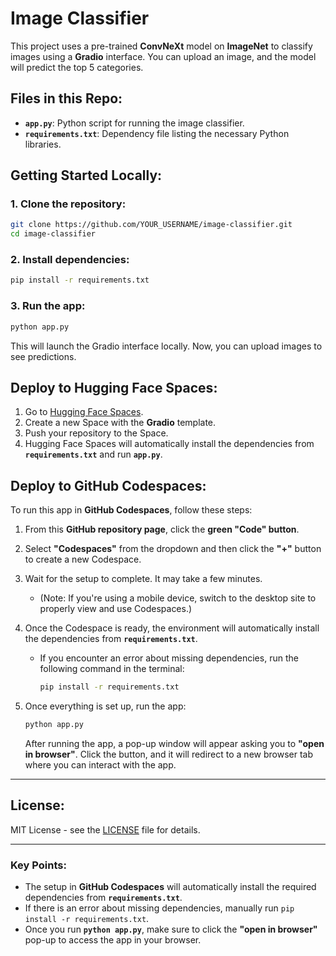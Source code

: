 # **Image Classifier**  
This project uses a pre-trained **ConvNeXt** model on **ImageNet** to classify images using a **Gradio** interface. You can upload an image, and the model will predict the top 5 categories.

## **Files in this Repo**:
- **`app.py`**: Python script for running the image classifier.
- **`requirements.txt`**: Dependency file listing the necessary Python libraries.

## **Getting Started Locally**:

### **1. Clone the repository**:
```bash
git clone https://github.com/YOUR_USERNAME/image-classifier.git
cd image-classifier
```

### **2. Install dependencies**:
```bash
pip install -r requirements.txt
```

### **3. Run the app**:
```bash
python app.py
```

This will launch the Gradio interface locally. Now, you can upload images to see predictions.

## **Deploy to Hugging Face Spaces**:

1. Go to [Hugging Face Spaces](https://huggingface.co/spaces).
2. Create a new Space with the **Gradio** template.
3. Push your repository to the Space.
4. Hugging Face Spaces will automatically install the dependencies from **`requirements.txt`** and run **`app.py`**.

## **Deploy to GitHub Codespaces**:

To run this app in **GitHub Codespaces**, follow these steps:

1. From this **GitHub repository page**, click the **green "Code" button**.
2. Select **"Codespaces"** from the dropdown and then click the **"+"** button to create a new Codespace.
3. Wait for the setup to complete. It may take a few minutes.
   - (Note: If you're using a mobile device, switch to the desktop site to properly view and use Codespaces.)
4. Once the Codespace is ready, the environment will automatically install the dependencies from **`requirements.txt`**.  
   - If you encounter an error about missing dependencies, run the following command in the terminal:
     ```bash
     pip install -r requirements.txt
     ```

5. Once everything is set up, run the app:
   ```bash
   python app.py
   ```

   After running the app, a pop-up window will appear asking you to **"open in browser"**. Click the button, and it will redirect to a new browser tab where you can interact with the app.

---

## **License**:
MIT License - see the [LICENSE](LICENSE) file for details.

---

### **Key Points**:
- The setup in **GitHub Codespaces** will automatically install the required dependencies from **`requirements.txt`**.
- If there is an error about missing dependencies, manually run `pip install -r requirements.txt`.
- Once you run **`python app.py`**, make sure to click the **"open in browser"** pop-up to access the app in your browser.
